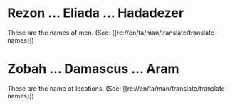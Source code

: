 # Rezon ... Eliada ... Hadadezer

These are the names of men. (See: [[rc://en/ta/man/translate/translate-names]])

# Zobah ... Damascus ... Aram

These are the name of locations. (See: [[rc://en/ta/man/translate/translate-names]])

